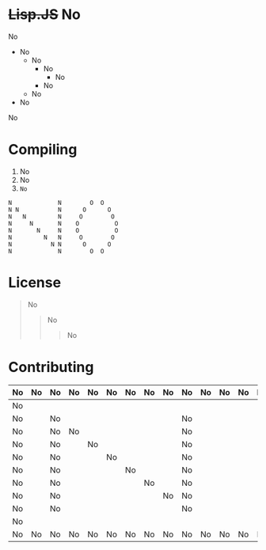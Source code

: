 # ~~Lisp.JS~~ No
No

* No
  * No
    * No
      * No
    * No
  * No
* No

No
# Compiling
1. No
2. No
3. `No`

```
N             N        O  O
N N           N      O      O
N   N         N     O        O
N     N       N    O          O
N       N     N    O          O
N         N   N     O        O
N           N N      O      O
N             N        O  O
```
# License
> No
>> No
>>> No
# Contributing
 No | No | No | No | No | No | No | No | No | No | No | No | No | No | No | No | No | No | No | No | No | No | No | No | No | No | No | No 
 -- | -- | -- | -- | -- | -- | -- | -- | -- | -- | -- | -- | -- | -- | -- | -- | -- | -- | -- | -- | -- | -- | -- | -- | -- | -- | -- | -- 
 No |    |    |    |    |    |    |    |    |    |    |    |    |    |    |    |    |    |    |    |    |    |    |    |    |    |    | No 
 No |    | No |    |    |    |    |    |    | No |    |    |    |    |    |    |    |    | No |    |    | No |    |    |    |    |    | No 
 No |    | No | No |    |    |    |    |    | No |    |    |    |    |    |    | No |    |    |    |    |    |    | No |    |    |    | No 
 No |    | No |    | No |    |    |    |    | No |    |    |    |    |    | No |    |    |    |    |    |    |    |    | No |    |    | No 
 No |    | No |    |    | No |    |    |    | No |    |    |    |    | No |    |    |    |    |    |    |    |    |    |    | No |    | No 
 No |    | No |    |    |    | No |    |    | No |    |    |    |    | No |    |    |    |    |    |    |    |    |    |    | No |    | No 
 No |    | No |    |    |    |    | No |    | No |    |    |    |    |    | No |    |    |    |    |    |    |    |    | No |    |    | No 
 No |    | No |    |    |    |    |    | No | No |    |    |    |    |    |    | No |    |    |    |    |    |    | No |    |    |    | No 
 No |    | No |    |    |    |    |    |    | No |    |    |    |    |    |    |    |    | No |    |    | No |    |    |    |    |    | No
 No |    |    |    |    |    |    |    |    |    |    |    |    |    |    |    |    |    |    |    |    |    |    |    |    |    |    | No 
 No | No | No | No | No | No | No | No | No | No | No | No | No | No | No | No | No | No | No | No | No | No | No | No | No | No | No | No
